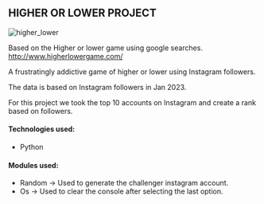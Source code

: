 ## HIGHER OR LOWER PROJECT

![higher_lower](https://m.media-amazon.com/images/I/41VcjPSfjwL.png)

Based on the Higher or lower game using google searches.
http://www.higherlowergame.com/

A frustratingly addictive game of higher or lower using Instagram followers.

The data is based on Instagram followers in Jan 2023.

For this project we took the top 10 accounts on Instagram and create a rank based on followers.

#### **Technologies used**:
* Python

#### **Modules used**:
* Random &rarr; Used to generate the challenger instagram account.
* Os &rarr; Used to clear the console after selecting the last option.
